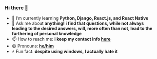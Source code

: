 ### Hi there 👋

- 🌱 I’m currently learning **Python, Django, React.js, and React Native**
- 💬 Ask me about **anything! i find that questions, while not always leading to the desired answers, will, more often than not, lead to the furthering of personal knowledge**
- 📫 How to reach me: **i keep my contact info [here](https://isota.ch/contact)**
- 😄 Pronouns: **[he/him](https://en.pronouns.page/@toastythetoaster)**
- ⚡ Fun fact: **despite using windows, I actually hate it**
